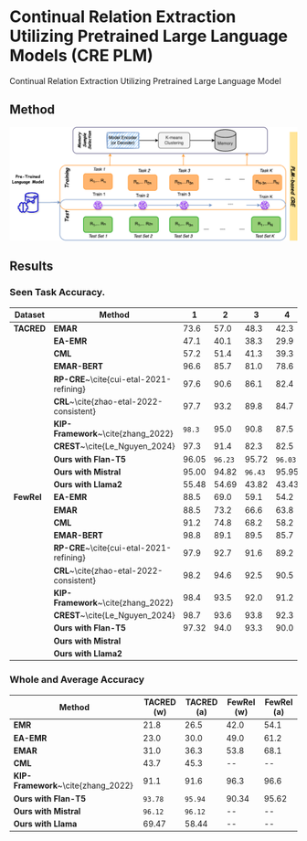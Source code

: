 # Continual Relation Extraction Utilizing Pretrained Large Language Models (CRE PLM)
Continual Relation Extraction Utilizing Pretrained Large Language Model
## Method
![Method](https://github.com/sefeoglu/CRE_PTM/blob/master/doc/CRE_PLM.png)




## Results
### Seen Task Accuracy.

| **Dataset**      | **Method**                          | **1**   | **2**   | **3**   | **4**   | **5**   | **6**   | **7**   | **8**   | **9**   | **10**  |
|------------------|-------------------------------------|---------|---------|---------|---------|---------|---------|---------|---------|---------|---------|
| **TACRED**       | **EMAR**                            | 73.6    | 57.0    | 48.3    | 42.3    | 37.7    | 34.0    | 32.6    | 30.0    | 27.6    | 25.1    |
|                  | **EA-EMR**                          | 47.1    | 40.1    | 38.3    | 29.9    | 28.4    | 27.3    | 26.9    | 25.8    | 22.9    | 19.8    |
|                  | **CML**                             | 57.2    | 51.4    | 41.3    | 39.3    | 35.9    | 28.9    | 27.3    | 26.9    | 24.8    | 23.4    |
|                  | **EMAR-BERT**                       | 96.6    | 85.7    | 81.0    | 78.6    | 73.9    | 72.3    | 71.7    | 72.2    | 72.6    | 71.0    |
|                  | **RP-CRE**~\cite{cui-etal-2021-refining} | 97.6    | 90.6    | 86.1    | 82.4    | 79.8    | 77.2    | 75.1    | 73.7    | 72.4    | 72.4    |
|                  | **CRL**~\cite{zhao-etal-2022-consistent}  | 97.7    | 93.2    | 89.8    | 84.7    | 84.1    | 81.3    | 80.2    | 79.1    | 79.0    | 78.0    |
|                  | **KIP-Framework**~\cite{zhang_2022}  | `98.3`  | 95.0    | 90.8    | 87.5    | 85.3    | 84.3    | 82.1    | 80.2    | 79.6    | 78.6    |
|                  | **CREST**~\cite{Le_Nguyen_2024}     | 97.3    | 91.4    | 82.3    | 82.5    | 79.2    | 75.8    | 78.8    | 77.4    | 78.6    | 79.4    |
|                  | **Ours with Flan-T5**               | 96.05   | `96.23` | 95.72   | `96.03` | 95.65   | 95.41   | 96.05   | 96.00   | `96.26` | 95.76   |
|                  | **Ours with Mistral**              | 95.00   | 94.82   | `96.43` | 95.95   | `96.56` | `96.96` | `96.76` | `96.92` | 95.80   | `96.89` |
|                  | **Ours with Llama2**               | 55.48   | 54.69   | 43.82   | 43.43   | 51.40   | 70.98   | 61.05   | 72.57   | 73.55   | 69.55   |
| **FewRel**       | **EA-EMR**                          | 88.5    | 69.0    | 59.1    | 54.2    | 47.8    | 46.1    | 43.1    | 40.7    | 38.6    | 35.1    |
|                  | **EMAR**                            | 88.5    | 73.2    | 66.6    | 63.8    | 55.8    | 54.3    | 52.9    | 50.9    | 48.8    | 46.3    |
|                  | **CML**                             | 91.2    | 74.8    | 68.2    | 58.2    | 53.7    | 50.4    | 47.8    | 44.4    | 43.1    | 39.7    |
|                  | **EMAR-BERT**                       | 98.8    | 89.1    | 89.5    | 85.7    | 83.6    | 84.8    | 79.3    | 80.0    | 77.1    | 73.8    |
|                  | **RP-CRE**~\cite{cui-etal-2021-refining} | 97.9    | 92.7    | 91.6    | 89.2    | 88.4    | 86.8    | 85.1    | 84.1    | 82.2    | 81.5    |
|                  | **CRL**~\cite{zhao-etal-2022-consistent}  | 98.2    | 94.6    | 92.5    | 90.5    | 89.4    | 87.9    | 86.9    | 85.6    | 84.5    | 83.1    |
|                  | **KIP-Framework**~\cite{zhang_2022}  | 98.4    | 93.5    | 92.0    | 91.2    | 90.0    | 88.2    | 86.9    | 85.6    | 84.1    | 82.5    |
|                  | **CREST**~\cite{Le_Nguyen_2024}     | 98.7    | 93.6    | 93.8    | 92.3    | 91.0    | 89.9    | 87.6    | 86.7    | 86.0    | 84.8    |
|                  | **Ours with Flan-T5**               | 97.32   | 94.0    | 93.3    | 90.0    | `92.6`  | 84.7    | 85.4    | 79.4    | 77.8    | 69.9    |
|                  | **Ours with Mistral**              |         |         |         |         |         |         |         |         |         |         |
|                  | **Ours with Llama2**               |         |         |         |         |         |         |         |         |         |         |


### Whole and Average Accuracy

| **Method**                       | **TACRED (w)** | **TACRED (a)** | **FewRel (w)** | **FewRel (a)** |
|-----------------------------------|----------------|----------------|----------------|----------------|
| **EMR**                           | 21.8           | 26.5           | 42.0           | 54.1           |
| **EA-EMR**                        | 23.0           | 30.0           | 49.0           | 61.2           |
| **EMAR**                          | 31.0           | 36.3           | 53.8           | 68.1           |
| **CML**                           | 43.7           | 45.3           | --             | --             |
| **KIP-Framework**~\cite{zhang_2022} | 91.1           | 91.6           | 96.3           | 96.6           |
| **Ours with Flan-T5**             | `93.78`        | `95.94`        | 90.34          | 95.62          |
| **Ours with Mistral**             | `96.12`        | `96.12`        | --             | --             |
| **Ours with Llama**               | 69.47          | 58.44          | --             | --             |

